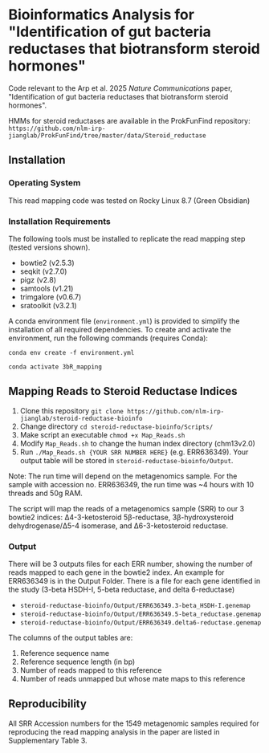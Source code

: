 # Bioinformatics Analysis for "Identification of gut bacteria reductases that biotransform steroid hormones"
Code relevant to the Arp et al. 2025 _Nature Communications_ paper, "Identification of gut bacteria reductases that biotransform steroid hormones".

HMMs for steroid reductases are available in the ProkFunFind repository: ```https://github.com/nlm-irp-jianglab/ProkFunFind/tree/master/data/Steroid_reductase```

## Installation
### Operating System
This read mapping code was tested on Rocky Linux 8.7 (Green Obsidian)

### Installation Requirements
The following tools must be installed to replicate the read mapping step (tested versions shown).
+ bowtie2 (v2.5.3)
+ seqkit (v2.7.0)
+ pigz (v2.8)
+ samtools (v1.21)
+ trimgalore (v0.6.7)
+ sratoolkit (v3.2.1)

A conda environment file (```environment.yml```) is provided to simplify the installation of all required dependencies. To create and activate the environment, run the following commands (requires Conda):

```conda env create -f environment.yml```

```conda activate 3bR_mapping```

## Mapping Reads to Steroid Reductase Indices

1. Clone this repository ```git clone https://github.com/nlm-irp-jianglab/steroid-reductase-bioinfo```
2. Change directory ```cd steroid-reductase-bioinfo/Scripts/```
3. Make script an executable ```chmod +x Map_Reads.sh```
4. Modify ```Map_Reads.sh``` to change the human index directory (chm13v2.0)
5. Run ```./Map_Reads.sh {YOUR SRR NUMBER HERE}``` (e.g. ERR636349). Your output table will be stored in ```steroid-reductase-bioinfo/Output```. 

Note: The run time will depend on the metagenomics sample. For the sample with accession no. ERR636349, the run time was ~4 hours with 10 threads and 50g RAM.

The script will map the reads of a metagenomics sample (SRR) to our 3 bowtie2 indices: Δ4-3-ketosteroid 5β-reductase, 3β-hydroxysteroid dehydrogenase/Δ5-4 isomerase, and Δ6-3-ketosteroid reductase.

### Output
There will be 3 outputs files for each ERR number, showing the number of reads mapped to each gene in the bowtie2 index. An example for ERR636349 is in the Output Folder. There is a file for each gene identified in the study (3-beta HSDH-I, 5-beta reductase, and delta 6-reductase)

+ ```steroid-reductase-bioinfo/Output/ERR636349.3-beta_HSDH-I.genemap```
+ ```steroid-reductase-bioinfo/Output/ERR636349.5-beta_reductase.genemap```
+ ```steroid-reductase-bioinfo/Output/ERR636349.delta6-reductase.genemap```

The columns of the output tables are:
1. Reference sequence name
2. Reference sequence length (in bp)
3. Number of reads mapped to this reference
4. Number of reads unmapped but whose mate maps to this reference

## Reproducibility
All SRR Accession numbers for the 1549 metagenomic samples required for reproducing the read mapping analysis in the paper are listed in Supplementary Table 3.
